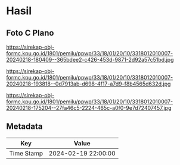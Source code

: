 # Hasil

## Foto C Plano

https://sirekap-obj-formc.kpu.go.id/1801/pemilu/ppwp/33/18/01/20/10/3318012010007-20240218-180409--365bdee2-c426-453d-9871-2d92a57c51bd.jpg

https://sirekap-obj-formc.kpu.go.id/1801/pemilu/ppwp/33/18/01/20/10/3318012010007-20240218-193818--0d7913ab-d698-4f17-a7d9-f8b4565d632d.jpg

https://sirekap-obj-formc.kpu.go.id/1801/pemilu/ppwp/33/18/01/20/10/3318012010007-20240218-175204--27fa46c5-2224-465c-a0f0-9e7d72407457.jpg


## Metadata

| Key        | Value               |
| ---------- | ------------------- |
| Time Stamp | 2024-02-19 22:00:00 |



